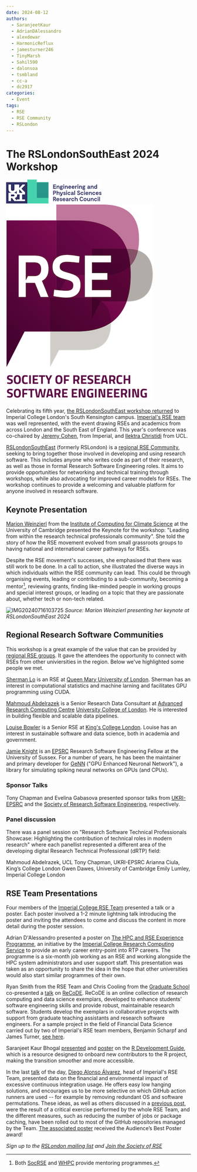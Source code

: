 ```yaml
---
date: 2024-08-12
authors:
  - SaranjeetKaur
  - AdrianDAlessandro
  - alexdewar
  - HarmonicReflux
  - jamesturner246
  - TinyMarsh
  - Sahil590
  - dalonsoa
  - tsmbland
  - cc-a
  - dc2917
categories:
  - Event
tags:
  - RSE
  - RSE Community
  - RSLondon
---
```


# The RSLondonSouthEast 2024 Workshop

![image](images/rslondonsoutheast_2024/ukri_logo.png)
![image](images/rslondonsoutheast_2024/rse_logo.png)

Celebrating its fifth year, [the RSLondonSouthEast workshop returned] to Imperial College London's South Kensington campus. [Imperial's RSE team] was well represented, with the event drawing RSEs and academics from across London and the South East of England. This year's conference was co-chaired by [Jeremy Cohen], from Imperial, and [Ilektra Christidi] from UCL.

<!-- more -->

[RSLondonSouthEast] (formerly RSLondon) is a [regional RSE Community], seeking to bring together those involved in developing and using research software. This includes anyone who writes code as part of their research, as well as those in formal Research Software Engineering roles. It aims to provide opportunities for networking and technical training through workshops, while also advocating for improved career models for RSEs. The workshop continues to provide a welcoming and valuable platform for anyone involved in research software.

[the RSLondonSouthEast workshop returned]: https://rslondon.ac.uk/rslondonsoutheast2024
[Imperial's RSE team]: https://www.imperial.ac.uk/admin-services/ict/self-service/research-support/rcs/service-offering/research-software-engineering/about-the-team
[Jeremy Cohen]: https://profiles.imperial.ac.uk/jeremy.cohen
[Ilektra Christidi]: https://profiles.ucl.ac.uk/8151
[RSLondonSouthEast]: https://rslondon.ac.uk
[regional RSE Community]: https://society-rse.org/community/regional-groups/

## Keynote Presentation

[Marion Weinzierl] from the [Institute of Computing for Climate Science] at the University of Cambridge presented the Keynote for the workshop: "Leading from within the research technical professionals community". She told the story of how the RSE movement evolved from small grassroots groups to having national and international career pathways for RSEs.

Despite the RSE movement's successes, she emphasised that there was still work to be done. In a call to action, she illustrated the diverse ways in which individuals within the RSE community can lead. This could be through organising events, leading or contributing to a sub-community, becoming a mentor[^1], reviewing grants, finding like-minded people in working groups and special interest groups, or leading on a topic that they are passionate about, whether tech or non-tech related.

[^1]: Both [SocRSE] and [WHPC] provide mentoring programmes.

[Marion Weinzierl]: https://iccs.cam.ac.uk/about-marion-weinzierl
[Institute of Computing for Climate Science]: https://iccs.cam.ac.uk
[SocRSE]: https://society-rse.org/get-involved/mentoring-scheme/
[WHPC]: https://womeninhpc.org/community/mentoring

![IMG20240716103725](https://hackmd.io/_uploads/ryha0N5YA.jpg)
*Source: Marion Weinzierl presenting her keynote at RSLondonSouthEast 2024*

## Regional Research Software Communities

This workshop is a great example of the value that can be provided by [regional RSE groups](https://society-rse.org/community/regional-groups/). It gave the attendees the opportunity to connect with RSEs from other univiersities in the region. Below we've highlighted some people we met.

[Sherman Lo] is an RSE at [Queen Mary University of London]. Sherman has an interest in computational statistics and machine larning and facilitates GPU programming using CUDA.

[Mahmoud Abdelrazek] is a Senior Research Data Consultant at [Advanced Research Computing Centre] [University College of London]. He is interested in building flexible and scalable data pipelines.

[Louise Bowler] is a Senior RSE at [King's College London]. Louise has an interest in sustainable software and data science, both in academia and government.

[Jamie Knight] is an [EPSRC] Research Software Engineering Fellow at the University of Sussex. For a number of years, he has been the maintainer and primary developer for [GeNN] ("GPU Enhanced Neuronal Network"), a library for simulating spiking neural networks on GPUs (and CPUs).

### Sponsor Talks

Tony Chapman and Evelina Gabasova presented sponsor talks from [UKRI-EPSRC] and the [Society of Research Software Engineering], respectively.

### Panel discussion

There was a panel session on "Research Software Technical Professionals Showcase: Highlighting the contribution of technical roles in modern research" where each panellist represented a different area of the developing digital Research Technical Professional (dRTP) field:
<!-- The section on the panel discussion is is a bit brief -- maybe Jeremy has something to add? -->

Mahmoud Abdelrazek, UCL
Tony Chapman, UKRI-EPSRC
Arianna Ciula, King’s College London
Gwen Dawes, University of Cambridge
Emily Lumley, Imperial College London

[Sherman Lo]: https://blog.hpc.qmul.ac.uk/intro-sherman-lo.html
[Queen Mary University of London]: https://www.qmul.ac.uk/its/its-research/team-members/research-software-engineer-rse-team/
[Mahmoud Abdelrazek]: https://www.razekmh.dev
[University College of London]: https://www.ucl.ac.uk/advanced-research-computing/research-software-engineers
[Louise Bowler]: https://www.kcl.ac.uk/people/louise-bowler
[King's College London]: https://docs.er.kcl.ac.uk/research_software_engineering/
[Jamie Knight]: https://profiles.sussex.ac.uk/p415734-james-knight
[EPSRC]: https://www.ukri.org/councils/epsrc/
[GeNN]: http://genn-team.github.io
[Advanced Research Computing Centre]: https://www.ucl.ac.uk/advanced-research-computing/
[UKRI-EPSRC]: https://www.ukri.org/councils/epsrc/
[Society of Research Software Engineering]: https://society-rse.org/

## RSE Team Presentations

Four members of the [Imperial College RSE Team] presented a talk or a poster. Each poster involved a 1-2 minute lightning talk introducing the poster and inviting the attendees to come and discuss the content in more detail during the poster session.

Adrian D'Alessandro presented a poster on [The HPC and RSE Experience Programme], an initiative by the [Imperial College Research Computing Service] to provide an early career entry-point into RTP careers. The programme is a six-month job working as an RSE and working alongside the HPC system administrators and user support staff. This presentation was taken as an opportunity to share the idea in the hope that other universities would also start similar programmes of their own.

Ryan Smith from the RSE Team and Chris Cooling from the [Graduate School] co-presented a [talk] on [ReCoDE]. ReCoDE is an online collection of research computing and data science exemplars, developed to enhance students' software engineering skills and provide robust, maintainable research software. Students develop the exemplars in collaborative projects with support from graduate teaching assistants and research software engineers. For a sample project in the field of Financial Data Science carried out by two of Imperial's RSE team members, Benjamin Scharpf and James Turner, [see here].

Saranjeet Kaur Bhogal [presented] and [poster] on the [R Development Guide], which is a resource designed to onboard new contributors to the R project, making the transition smoother and more accessible.

In the last [talk][talk_diego] of the day, [Diego Alonso Álvarez], head of Imperial's RSE Team, presented data on the financial and environmental impact of excessive continuous integration usage. He offers easy low hanging solutions, and encourages us to be more selective on which GitHub action runners are used -- for example by removing redundant OS and software permutations. These ideas, as well as others discussed in a [previous post], were the result of a critical exercise performed by the whole RSE Team, and the different measures, such as reducing the number of jobs or package caching, have been rolled out to most of the GitHub repositories managed by the Team. [The associated poster] received the Audience’s Best Poster award!

*Sign up to the [RSLondon mailing  list] and [Join the Society of RSE]*

[Imperial College RSE Team]: https://www.imperial.ac.uk/admin-services/ict/self-service/research-support/rcs/service-offering/research-software-engineering/about-the-team/
[The HPC and RSE Experience Programme]: https://www.imperial.ac.uk/admin-services/ict/self-service/research-support/rcs/about/jobs/hpc_rse_experience_programme/
[Imperial College Research Computing Service]: https://www.imperial.ac.uk/admin-services/ict/self-service/research-support/rcs/
[Graduate School]: https://www.imperial.ac.uk/students/academic-support/graduate-school/professional-development/doctoral-students/research-computing-data-science/meet-the-team/
[talk]: https://zenodo.org/records/13167550
[ReCoDE]: https://imperialcollegelondon.github.io/ReCoDE-home/exemplars/
[see here]: https://imperialcollegelondon.github.io/ReCoDE-DecodingMarketSignals/
[presented]: https://rslondon.ac.uk/rslondonsoutheast2024/abstracts/#ft4
[poster]: https://zenodo.org/records/12731887
[R Development Guide]: https://contributor.r-project.org/rdevguide/
[talk_diego]: https://rslondon.ac.uk/rslondonsoutheast2024/abstracts/#ft7
[Diego Alonso Álvarez]: https://profiles.imperial.ac.uk/d.alonso-alvarez
[previous post]: https://imperialcollegelondon.github.io/RSEBlog/2024/06/26/adopting-a-more-rational-use-of-continuous-integration-with-github-actions/
[The associated poster]: https://zenodo.org/records/12754189
[RSLondon mailing  list]: https://rslondon.ac.uk/mailing-list
[Join the Society of RSE]: https://society-rse.org/join-us/
